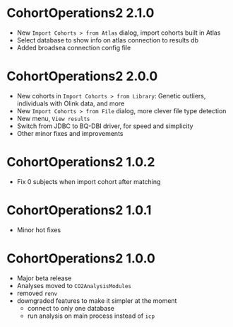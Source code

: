 # CohortOperations2 2.1.0
- New `Import Cohorts > from Atlas` dialog, import cohorts built in Atlas
- Select database to show info on atlas connection to results db
- Added broadsea connection config file

# CohortOperations2 2.0.0
- New cohorts in `Import Cohorts > from Library`:  Genetic outliers, individuals with Olink data, and more
- New `Import Cohorts > from File` dialog, more clever file type detection
- New menu, `View results`
- Switch from JDBC to BQ-DBI driver, for speed and simplicity
- Other minor fixes and improvements

# CohortOperations2 1.0.2

- Fix 0 subjects when import cohort after matching

# CohortOperations2 1.0.1

- Minor hot fixes

# CohortOperations2 1.0.0
- Major beta release
- Analyses moved to `CO2AnalysisModules`
- removed `renv`
- downgraded features to make it simpler at the moment
  - connect to only one database
  - run analysis on main process instead of `icp`
